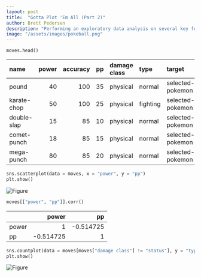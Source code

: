 ```yaml
---
layout: post
title:  "Gotta Plot 'Em All (Part 2)"
author: Brett Pedersen
description: "Performing an exploratory data analysis on several key features of the hundreds of existing pokemon moves. We identify several interesting details and relationships within the data set."   
image: "/assets/images/pokeball.png"
---
```


```python
moves.head()
```

| name        |   power |   accuracy |   pp | damage class   | type     | target           |
|:------------|--------:|-----------:|-----:|:---------------|:---------|:-----------------|
| pound       |      40 |        100 |   35 | physical       | normal   | selected-pokemon |
| karate-chop |      50 |        100 |   25 | physical       | fighting | selected-pokemon |
| double-slap |      15 |         85 |   10 | physical       | normal   | selected-pokemon |
| comet-punch |      18 |         85 |   15 | physical       | normal   | selected-pokemon |
| mega-punch  |      80 |         85 |   20 | physical       | normal   | selected-pokemon |

```python
sns.scatterplot(data = moves, x = "power", y = "pp")
plt.show()
```

![Figure]({{site.url}}/{{site.baseurl}}/assets/images/powerpp.png)

```python
moves[["power", "pp"]].corr()
```

|       |     power |        pp |
|:------|----------:|----------:|
| power |  1        | -0.514725 |
| pp    | -0.514725 |  1        |

```python
sns.countplot(data = moves[moves["damage class"] != "status"], y = "type", hue = "damage class")
plt.show()
```

![Figure]({{site.url}}/{{site.baseurl}}/assets/images/typeclass.png)